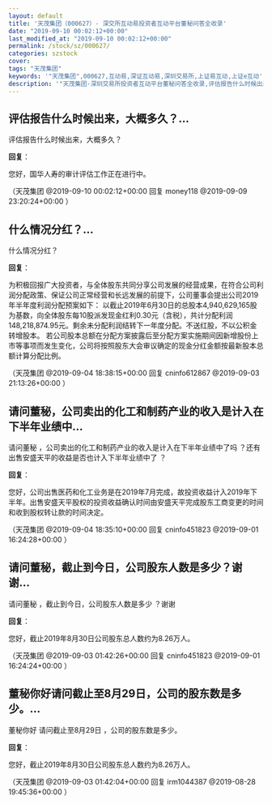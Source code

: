 ```yaml
---
layout: default
title: '天茂集团（000627）- 深交所互动易投资者互动平台董秘问答全收录'
date: "2019-09-10 00:02:12+00:00"
last_modified_at: "2019-09-10 00:02:12+00:00"
permalink: /stock/sz/000627/
categories: szstock
cover: 
tags: "天茂集团"
keywords: '"天茂集团",000627,互动易,深证互动易,深圳交易所,上证易互动,上证e互动'
description: '"天茂集团-深圳交易所投资者互动平台董秘问答全收录,评估报告什么时候出来，大概多久？"'
---
```


## 评估报告什么时候出来，大概多久？...

评估报告什么时候出来，大概多久？

**回复**：

您好，国华人寿的审计评估工作正在进行中。 

（天茂集团  @2019-09-10 00:02:12+00:00 回复 money118  @2019-09-09 23:20:24+00:00 ）

## 什么情况分红？...

什么情况分红？

**回复**：

为积极回报广大投资者，与全体股东共同分享公司发展的经营成果，在符合公司利润分配政策、保证公司正常经营和长远发展的前提下，公司董事会提出公司2019年半年度利润分配预案如下：
   以截止2019年6月30日的总股本4,940,629,165股为基数，向全体股东每10股派发现金红利0.30元（含税），共计分配利润148,218,874.95元。剩余未分配利润结转下一年度分配。不送红股，不以公积金转增股本。
   若公司股本总额在分配方案披露后至分配方案实施期间因新增股份上市等事项而发生变化，公司将按照股东大会审议确定的现金分红金额按最新股本总额计算分配比例。 

（天茂集团  @2019-09-04 18:38:15+00:00 回复 cninfo612867  @2019-09-03 21:13:26+00:00 ）

## 请问董秘，公司卖出的化工和制药产业的收入是计入在下半年业绩中...

请问董秘 ，公司卖出的化工和制药产业的收入是计入在下半年业绩中了吗 ？还有出售安盛天平的收益是否也计入下半年业绩中了 ？

**回复**：

您好，公司出售医药和化工业务是在2019年7月完成，故投资收益计入2019年下半年。出售安盛天平股权的投资收益确认时间由安盛天平完成股东工商变更的时间和收到股权转让款的时间决定。 

（天茂集团  @2019-09-04 18:35:10+00:00 回复 cninfo451823  @2019-09-01 16:24:28+00:00 ）

## 请问董秘，截止到今日，公司股东人数是多少？谢谢...

请问董秘 ，截止到今日，公司股东人数是多少 ？谢谢

**回复**：

您好，截止2019年8月30日公司股东总人数约为8.26万人。 

（天茂集团  @2019-09-03 01:42:26+00:00 回复 cninfo451823  @2019-09-01 16:24:24+00:00 ）

## 董秘你好请问截止至8月29日，公司的股东数是多少。...

董秘你好 请问截止至8月29日 ，公司的股东数是多少。

**回复**：

您好，截止2019年8月30日公司股东总人数约为8.26万人。 

（天茂集团  @2019-09-03 01:42:04+00:00 回复 irm1044387  @2019-08-28 19:45:36+00:00 ）

